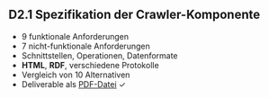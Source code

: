 ## D2.1 Spezifikation der Crawler-Komponente

- 9 funktionale Anforderungen
- 7 nicht-funktionale Anforderungen
- Schnittstellen, Operationen, Datenformate
- **HTML**, **RDF**, verschiedene Protokolle
- Vergleich von 10 Alternativen
- Deliverable als [PDF-Datei](https://hobbitdata.informatik.uni-leipzig.de/OPAL/Deliverables/OPAL_D2.1_Spezifikation_der_Crawler-Komponente.pdf) ✓

